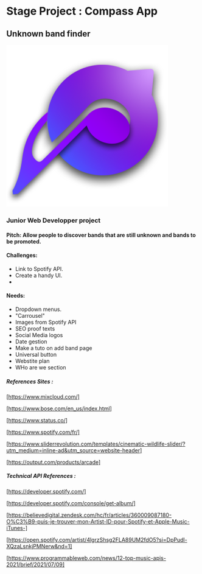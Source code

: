 # Stage Project : Compass App
## Unknown band finder

![alt text](https://raw.githubusercontent.com/NicolasLahondes/Projet-de-Stage/master/Maquette/Visual/Logo%20Compass/logofinal.png)



### Junior Web Developper project

#### Pitch: Allow people to discover bands that are still unknown and bands to be promoted.

#### Challenges:

- Link to Spotify API.
- Create a handy UI.
- 

#### Needs:

- Dropdown menus.
- "Carrousel"
- Images from Spotify API
- SEO proof texts
- Social Media logos
- Date gestion
- Make a tuto on add band page
- Universal button
- Webstite plan
- WHo are we section

##### References Sites :

[https://www.mixcloud.com/]

[https://www.bose.com/en_us/index.html]

[https://www.status.co/]

[https://www.spotify.com/fr/]

[https://www.sliderrevolution.com/templates/cinematic-wildlife-slider/?utm_medium=inline-ad&utm_source=website-header]

[https://output.com/products/arcade]

##### Technical API References :

[https://developer.spotify.com/]

[https://developer.spotify.com/console/get-album/]

[https://believedigital.zendesk.com/hc/fr/articles/360009087180-O%C3%B9-puis-je-trouver-mon-Artist-ID-pour-Spotify-et-Apple-Music-iTunes-]

[https://open.spotify.com/artist/4lgrzShsg2FLA89UM2fdO5?si=DpPudl-XQzaLsnkjPMNerw&nd=1]

[https://www.programmableweb.com/news/12-top-music-apis-2021/brief/2021/07/09]

     